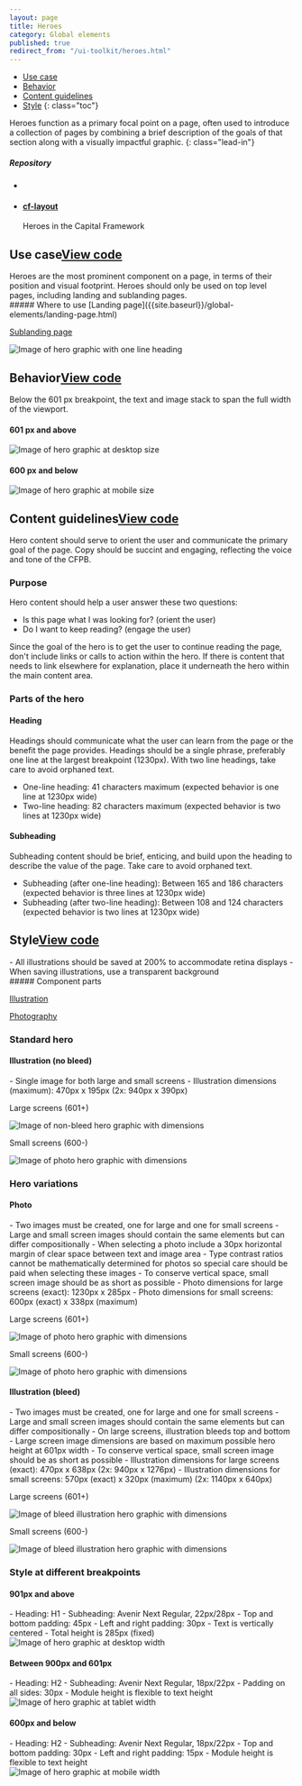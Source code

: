 ```yaml
---
layout: page
title: Heroes
category: Global elements
published: true
redirect_from: "/ui-toolkit/heroes.html"
---
```


- [Use case](#use-case)
- [Behavior](#behavior)
- [Content guidelines](#content-guidelines)
- [Style](#style)
 {: class="toc"}

<div class="content-50 content-first">
Heroes function as a primary focal point on a page, often used to introduce a collection of pages by combining a brief description of the goals of that section along with a visually impactful graphic. 
{: class="lead-in"}

</div>

<div class="content-50 content-last">
  <h5 class="repo-list-header">Repository</h5>
  <ul class="repo-list">
    <li>
      <span class="cf-icon cf-icon-github"></span>
    </li>
    <li>
      <a href="https://github.com/cfpb/cf-layout"><h4>cf-layout</h4></a>
      <p>Heroes in the Capital Framework</p>
    </li>
  </ul>
</div> 


<h2 id="use-case">Use case<span class="cf-code-link"><a href="https://github.com/cfpb/capital-framework/blob/master/src/cf-layout/src/cf-layout.less#L618-L620">View code <span class="cf-icon cf-icon-external-link"></span></a></span></h2>


<div class="content-67 content-first">
Heroes are the most prominent component on a page, in terms of their position and visual footprint. Heroes should only be used on top level pages, including landing and sublanding pages.
</div>

<div class="content-33 content-last">
##### Where to use
[Landing page]({{site.baseurl}}/global-elements/landing-page.html)

[Sublanding page]({{site.baseurl}}/global-elements/sublanding-page.html)

</div>

<div class="content-67 content-first">
<img alt="Image of hero graphic with one line heading" src="../static/img/hero/hero_use_case.png"/>
</div>



<h2 id="behavior">Behavior<span class="cf-code-link"><a href="https://github.com/cfpb/capital-framework/blob/master/src/cf-layout/src/cf-layout.less#L618-L620">View code <span class="cf-icon cf-icon-external-link"></span></a></span></h2>

Below the 601 px breakpoint, the text and image stack to span the full width of the viewport.

<div class="content-75 content-first"> 
<h4>601 px and above</h4> 
<img alt="Image of hero graphic at desktop size" src="../static/img/hero/hero_behavior_desktop.png"/>
</div>

<div class="content-25 content-last"> 
<h4>600 px and below</h4>
<img alt="Image of hero graphic at mobile size" src="../static/img/hero/hero_behavior_mobile.png"/>
</div>

<h2 id="content-guidelines">Content guidelines<span class="cf-code-link"><a href="https://github.com/cfpb/capital-framework/blob/master/src/cf-layout/src/cf-layout.less#L618-L620">View code <span class="cf-icon cf-icon-external-link"></span></a></span></h2>
Hero content should serve to orient the user and communicate the primary goal of the page. Copy should be succint and engaging, reflecting the voice and tone of the CFPB. 

<h3>Purpose</h3>
Hero content should help a user answer these two questions: 

- Is this page what I was looking for? (orient the user)
- Do I want to keep reading? (engage the user)

Since the goal of the hero is to get the user to continue reading the page, don't include links or calls to action within the hero. If there is content that needs to link elsewhere for explanation, place it underneath the hero within the main content area.  

<h3> Parts of the hero</h3>

<h4>Heading</h4> 
Headings should communicate what the user can learn from the page or the benefit the page provides. Headings should be a single phrase, preferably one line at the largest breakpoint (1230px). With two line headings, take care to avoid orphaned text.

- One-line heading: 41 characters maximum (expected behavior is one line at 1230px wide)
- Two-line heading: 82 characters maximum (expected behavior is two lines at 1230px wide)


<h4>Subheading</h4>
Subheading content should be brief, enticing, and build upon the heading to describe the value of the page. Take care to avoid orphaned text.

- Subheading (after one-line heading): Between 165 and 186 characters (expected behavior is three lines at 1230px wide)
- Subheading (after two-line heading): Between 108 and 124 characters (expected behavior is two lines at 1230px wide)


<h2 id="style">Style<span class="cf-code-link"><a href="https://github.com/cfpb/capital-framework/blob/master/src/cf-layout/src/cf-layout.less#L618-L620">View code <span class="cf-icon cf-icon-external-link"></span></a></span></h2>
<div class="content-67 content-first">
- All illustrations should be saved at 200% to accommodate retina displays
- When saving illustrations, use a transparent background
</div>

<div class="content-33 content-last">
##### Component parts

[Illustration]({{site.baseurl}}/brand-guidelines/illustration.html)

[Photography]({{site.baseurl}}/brand-guidelines/photography.html)
</div>

<h3>Standard hero</h3>

<h4>Illustration (no bleed)</h4>
- Single image for both large and small screens
- Illustration dimensions (maximum): 470px x 195px (2x: 940px x 390px)

<div class="content-50 content-last"> 
  <p>Large screens (601+)</p>
  <img alt="Image of non-bleed hero graphic with dimensions" src="../static/img/hero/hero_style_non_bleed_large.png"/> 
</div>

<div class="content-50 content-last">
 <p>Small screens (600-)</p> 
  <img alt="Image of photo hero graphic with dimensions" src="../static/img/hero/hero_style_non_bleed_small.png"/> 
</div>

<h3>Hero variations</h3>

<h4>Photo</h4>
- Two images must be created, one for large and one for small screens
- Large and small screen images should contain the same elements but can differ compositionally
- When selecting a photo include a 30px horizontal margin of clear space between text and image area
- Type contrast ratios cannot be mathematically determined for photos so special care should be paid when selecting these images
- To conserve vertical space, small screen image should be as short as possible
- Photo dimensions for large screens (exact): 1230px x 285px
- Photo dimensions for small screens: 600px (exact) x 338px (maximum)

<div class="content-50 content-last"> 
  <p>Large screens (601+)</p>
  <img alt="Image of photo hero graphic with dimensions" src="../static/img/hero/hero_style_variations_photo_large.png"/> 
</div>

<div class="content-50 content-last">
 <p>Small screens (600-)</p> 
  <img alt="Image of photo hero graphic with dimensions" src="../static/img/hero/hero_style_variations_photo_small.png"/> 
</div>

<h4>Illustration (bleed)</h4>
- Two images must be created, one for large and one for small screens
- Large and small screen images should contain the same elements but can differ compositionally
- On large screens, illustration bleeds top and bottom
- Large screen image dimensions are based on maximum possible hero height at 601px width
- To conserve vertical space, small screen image should be as short as possible
- Illustration dimensions for large screens (exact): 470px x 638px (2x: 940px x 1276px)
- Illustration dimensions for small screens: 570px (exact) x 320px (maximum) (2x: 1140px x 640px) 

<div class="content-50 content-last"> 
  <p>Large screens (601+)</p>
  <img alt="Image of bleed illustration hero graphic with dimensions" src="../static/img/hero/hero_style_variations_bleed_large.png"/> 
</div>

<div class="content-50 content-last">
 <p>Small screens (600-)</p> 
  <img alt="Image of bleed illustration hero graphic with dimensions" src="../static/img/hero/hero_style_variations_bleed_small.png"/> 
</div>



<h3>Style at different breakpoints</h3>

<h4>901px and above</h4> 
- Heading: H1
- Subheading: Avenir Next Regular, 22px/28px
- Top and bottom padding: 45px
- Left and right padding: 30px
- Text is vertically centered
- Total height is 285px (fixed)

<div class="content-75 content-first"> 
<img alt="Image of hero graphic at desktop width" src="../static/img/hero/hero_style_desktop.png"/>
</div>

<h4>Between 900px and 601px</h4>
- Heading: H2
- Subheading: Avenir Next Regular, 18px/22px
- Padding on all sides: 30px
- Module height is flexible to text height

<div class="content-50 content-first"> 
<img alt="Image of hero graphic at tablet width" src="../static/img/hero/hero_style_tablet.png"/>
</div>

<h4>600px and below</h4>
- Heading: H2
- Subheading: Avenir Next Regular, 18px/22px
- Top and bottom padding: 30px
- Left and right padding: 15px
- Module height is flexible to text height

<div class="content-25 content-first"> 
<img alt="Image of hero graphic at mobile width" src="../static/img/hero/hero_style_mobile.png"/>
</div>








